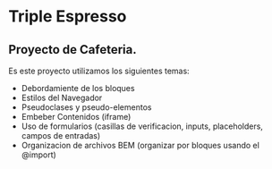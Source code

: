 # Triple Espresso

## Proyecto de Cafeteria.

Es este proyecto utilizamos los siguientes temas:

- Debordamiente de los bloques
- Estilos del Navegador
- Pseudoclases y pseudo-elementos
- Embeber Contenidos (iframe)
- Uso de formularios (casillas de verificacion, inputs, placeholders, campos de entradas)
- Organizacion de archivos BEM (organizar por bloques usando el @import)
